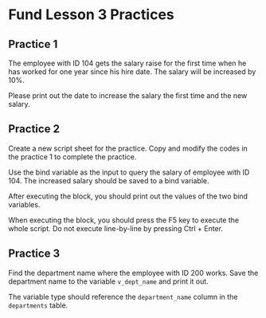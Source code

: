 # Fund Lesson 3 Practices

## Practice 1

The employee with ID 104 gets the salary raise for the first time when he has worked for one year since his hire date. The salary will be increased by 10%.

Please print out the date to increase the salary the first time and the new salary.

## Practice 2

Create a new script sheet for the practice. Copy and modify the codes in the practice 1 to complete the practice.

Use the bind variable as the input to query the salary of employee with ID 104. The increased salary should be saved to a bind variable. 

After executing the block, you should print out the values of the two bind variables. 
 

When executing the block, you should press the F5 key to execute the whole script. Do not execute line-by-line by pressing Ctrl + Enter.

## Practice 3

Find the department name where the employee with ID 200 works. Save the department name to the variable `v_dept_name` and print it out.

The variable type should reference the `department_name` column in the `departments` table. 
